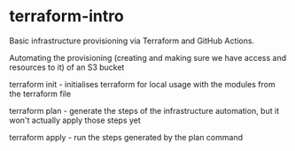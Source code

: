 # terraform-intro
Basic infrastructure provisioning via Terraform and GitHub Actions.

Automating the provisioning (creating and making sure we have access and resources to it) of an S3 bucket


terraform init - initialises terraform for local usage with the modules from the terraform file

terraform plan - generate the steps of the infrastructure automation, but it won't actually apply those steps yet

terraform apply - run the steps generated  by the plan command